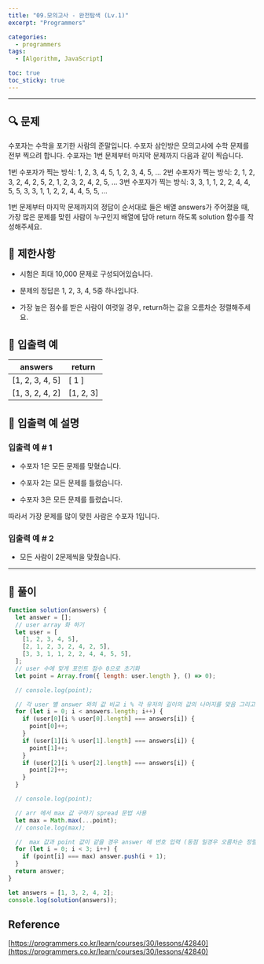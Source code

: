 ```yaml
---
title: "09.모의고사 - 완전탐색 (Lv.1)"
excerpt: "Programmers"

categories:
  - programmers
tags:
  - [Algorithm, JavaScript]

toc: true
toc_sticky: true
---
```


---

## 🔍 문제

수포자는 수학을 포기한 사람의 준말입니다. 수포자 삼인방은 모의고사에 수학 문제를 전부 찍으려 합니다. 수포자는 1번 문제부터 마지막 문제까지 다음과 같이 찍습니다.

1번 수포자가 찍는 방식: 1, 2, 3, 4, 5, 1, 2, 3, 4, 5, ...
2번 수포자가 찍는 방식: 2, 1, 2, 3, 2, 4, 2, 5, 2, 1, 2, 3, 2, 4, 2, 5, ...
3번 수포자가 찍는 방식: 3, 3, 1, 1, 2, 2, 4, 4, 5, 5, 3, 3, 1, 1, 2, 2, 4, 4, 5, 5, ...

1번 문제부터 마지막 문제까지의 정답이 순서대로 들은 배열 answers가 주어졌을 때, 가장 많은 문제를 맞힌 사람이 누구인지 배열에 담아 return 하도록 solution 함수를 작성해주세요.

## 🔸 제한사항

- 시험은 최대 10,000 문제로 구성되어있습니다.

- 문제의 정답은 1, 2, 3, 4, 5중 하나입니다.

- 가장 높은 점수를 받은 사람이 여럿일 경우, return하는 값을 오름차순 정렬해주세요.

## 🔹 입출력 예

| answers         | return    |
| --------------- | --------- |
| [1, 2, 3, 4, 5] | [ 1 ]     |
| [1, 3, 2, 4, 2] | [1, 2, 3] |

## 🔹 입출력 예 설명

### 입출력 예 # 1

- 수포자 1은 모든 문제를 맞혔습니다.

- 수포자 2는 모든 문제를 틀렸습니다.

- 수포자 3은 모든 문제를 틀렸습니다.

따라서 가장 문제를 많이 맞힌 사람은 수포자 1입니다.

### 입출력 예 # 2

- 모든 사람이 2문제씩을 맞췄습니다.

---

## 📌 풀이

```js
function solution(answers) {
  let answer = [];
  // user array 화 하기
  let user = [
    [1, 2, 3, 4, 5],
    [2, 1, 2, 3, 2, 4, 2, 5],
    [3, 3, 1, 1, 2, 2, 4, 4, 5, 5],
  ];
  // user 수에 맞게 포인트 점수 0으로 초기화
  let point = Array.from({ length: user.length }, () => 0);

  // console.log(point);

  // 각 user 별 answer 와의 값 비교 i % 각 유저의 길이의 값의 나머지를 맞음 그리고 point 에 1점 추가
  for (let i = 0; i < answers.length; i++) {
    if (user[0][i % user[0].length] === answers[i]) {
      point[0]++;
    }
    if (user[1][i % user[1].length] === answers[i]) {
      point[1]++;
    }
    if (user[2][i % user[2].length] === answers[i]) {
      point[2]++;
    }
  }

  // console.log(point);

  // arr 에서 max 값 구하기 spread 문법 사용
  let max = Math.max(...point);
  // console.log(max);

  //  max 값과 point 값이 같을 경우 answer 에 번호 입력 (동점 일경우 오름차순 정렬해야되기 때문에 push 로 순차적으로 넣음)
  for (let i = 0; i < 3; i++) {
    if (point[i] === max) answer.push(i + 1);
  }
  return answer;
}

let answers = [1, 3, 2, 4, 2];
console.log(solution(answers));
```

## Reference

[https://programmers.co.kr/learn/courses/30/lessons/42840](https://programmers.co.kr/learn/courses/30/lessons/42840)
